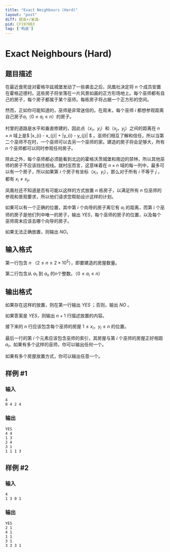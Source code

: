 ```yaml
---
title: "Exact Neighbours (Hard)"
layout: "post"
diff: 提高+/省选-
pid: CF1970B3
tag: ['构造']
---
```


# Exact Neighbours (Hard)

## 题目描述

在最近食死徒对霍格华兹城堡发动了一些袭击之后，凤凰社决定将 $n$ 个成员安置在霍格迈德村。这些房子将坐落在一片风景如画的正方形场地上。每个巫师都有自己的房子，每个房子都属于某个巫师。每栋房子将占据一个正方形的空间。

然而，正如你可能知道的，巫师是非常迷信的。在周末，每个巫师 $i$ 都想参观距离自己房子$a_i$（$0 \leq a_i \leq n$）的房子。

村里的道路是水平和垂直修建的，因此点（$x_i，y_i$）和（$x_j，y_j$）之间的距离在 $n \times n$ 域上是$   |x_{i} - x_{j}| + |y_{i} - y_{j}| $ 。巫师们相互了解和信任，所以当第二个巫师不在时，一个巫师可以去另一个巫师的家。建造的房子将会足够大，所有 $n$ 个巫师都可以同时参观任何房子。

除此之外，每个巫师都必须能看到北边的霍格沃茨城堡和南边的禁林，所以其他巫师的房子不应该挡住视线。就村庄而言，这意味着在 $n \times n$ 域的每一列中，最多可以有一个房子，所以如果第 $i$ 个房子有坐标$（x_i，y_i）$，那么对于所有 $i$ 不等于 $j$ ，都有 $x_i \neq x_j$。

凤凰社还不知道是否有可能以这样的方式放置 $n$ 栋房子，以满足所有 $n$ 位巫师的参观和景观要求，所以他们请求您帮助设计这样的计划。

如果可以有一个正确的位置，其中第 $i$ 个向导的房子离它有 $a_i$ 的距离，而第 $i$ 个巫师的房子是他们列中唯一的房子，输出 $YES$，每个巫师的房子的位置，以及每个巫师周末应该去哪个向导的房子。

如果无法正确放置，则输出 $NO$。

## 输入格式

第一行包含 $n$ （$2 \leq n \leq 2 \times 10^5$），即要建造的房屋数量。

第二行包含从 $a_1$ 到 $a_n$ 的n个整数。（$0 \leq a_i \leq n$）

## 输出格式

如果存在这样的放置，则在第一行输出 $YES$ ；否则，输出 $NO$ 。

如果答案是 $YES$，则输出 $n+1$ 行描述放置的内容。



接下来的 $n$ 行应该包含每个巫师的房屋 $1 \leq x_i，y_i \leq n$ 的位置。



最后一行的第 $i$ 个元素应该包含巫师的索引，其房屋与第 $i$ 个巫师的房屋正好相距 $a_i$。如果有多个这样的巫师，你可以输出任何一个。



如果有多个房屋放置方式，你可以输出任意一个。

## 样例 #1

### 输入

```
4
0 4 2 4
```

### 输出

```
YES
4 4
1 3
2 4
3 1
1 1 1 3
```

## 样例 #2

### 输入

```
4
1 3 0 1
```

### 输出

```
YES
2 1
4 1
1 1
3 1
3 3 3 1
```

